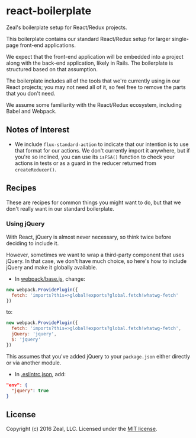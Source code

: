 # react-boilerplate

Zeal's boilerplate setup for React/Redux projects.

This boilerplate contains our standard React/Redux setup for larger single-page front-end applications.

We expect that the front-end application will be embedded into a project along with the back-end application, likely in Rails.  The boilerplate is structured based on that assumption.

The boilerplate includes all of the tools that we're currently using in our React projects; you may not need all of it, so feel free to remove the parts that you don't need.

We assume some familiarity with the React/Redux ecosystem, including Babel and Webpack.

## Notes of Interest

* We include `flux-standard-action` to indicate that our intention is to use that format for our actions.  We don't currently import it anywhere, but if you're so inclined, you can use its `isFSA()` function to check your actions in tests or as a guard in the reducer returned from `createReducer()`.

## Recipes

These are recipes for common things you might want to do, but that we don't really want in our standard boilerplate.

### Using jQuery

With React, jQuery is almost never necessary, so think twice before deciding to include it.

However, sometimes we want to wrap a third-party component that uses jQuery.  In that case, we don't have much choice, so here's how to include jQuery and make it globally available.

- In [webpack/base.js](webpack/base.js), change:
```javascript
new webpack.ProvidePlugin({
  fetch: 'imports?this=>global!exports?global.fetch!whatwg-fetch'
})
```
to:
```javascript
new webpack.ProvidePlugin({
  fetch: 'imports?this=>global!exports?global.fetch!whatwg-fetch',
  jQuery: 'jquery',
  $: 'jquery'
})
```

This assumes that you've added jQuery to your `package.json` either directly or via another module.

- In [.eslintrc.json](.eslintrc.json), add:
```json
"env": {
  "jquery": true
}
```

## License

Copyright (c) 2016 Zeal, LLC.  Licensed under the [MIT license](https://opensource.org/licenses/MIT).
